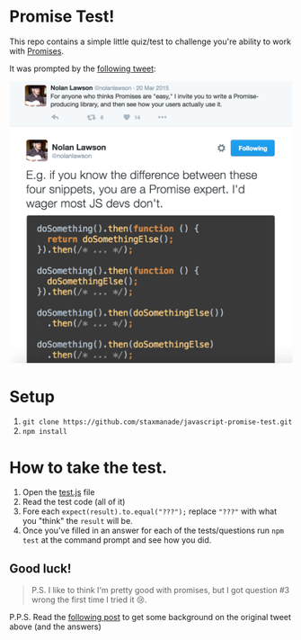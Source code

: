 # Promise Test!

This repo contains a simple little quiz/test to challenge you're ability to work with [Promises](https://developer.mozilla.org/en-US/docs/Web/JavaScript/Reference/Global_Objects/Promise).

It was prompted by the [following tweet](https://twitter.com/nolanlawson/status/578948854411878400):

![screenshot of above linked tweet](./assets/TheTweetThatStartedThis.png)

# Setup

1. `git clone https://github.com/staxmanade/javascript-promise-test.git`
2. `npm install`


# How to take the test.

1. Open the [test.js](test.js) file
2. Read the test code (all of it)
3. Fore each `expect(result).to.equal("???");` replace `"???"` with what you "think" the `result` will be.
4. Once you've filled in an answer for each of the tests/questions run `npm test` at the command prompt and see how you did.


## Good luck!

> P.S. I like to think I'm pretty good with promises, but I got question #3 wrong the first time I tried it :cry:.

P.P.S. Read the [following post](https://pouchdb.com/2015/05/18/we-have-a-problem-with-promises.html) to get some background on the original tweet above (and the answers)
